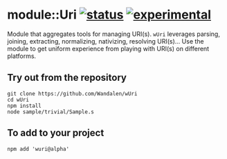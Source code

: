 
# module::Uri [![status](https://github.com/Wandalen/wUri/workflows/publish/badge.svg)](https://github.com/Wandalen/wUri/actions?query=workflow%3Apublish) [![experimental](https://img.shields.io/badge/stability-experimental-orange.svg)](https://github.com/emersion/stability-badges#experimental)

Module that aggregates tools for managing URI(s). `wUri` leverages parsing, joining, extracting, normalizing, nativizing, resolving URI(s)... Use the module to get uniform experience from playing with URI(s) on different platforms.

## Try out from the repository
```
git clone https://github.com/Wandalen/wUri
cd wUri
npm install
node sample/trivial/Sample.s
```

## To add to your project
```
npm add 'wuri@alpha'
```


